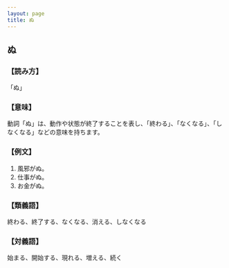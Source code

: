 ```yaml
---
layout: page
title: ぬ
---
```

## ぬ

### 【読み方】
「ぬ」

### 【意味】
動詞「ぬ」は、動作や状態が終了することを表し、「終わる」、「なくなる」、「しなくなる」などの意味を持ちます。

### 【例文】
1. 風邪がぬ。
2. 仕事がぬ。
3. お金がぬ。

### 【類義語】
終わる、終了する、なくなる、消える、しなくなる

### 【対義語】
始まる、開始する、現れる、増える、続く